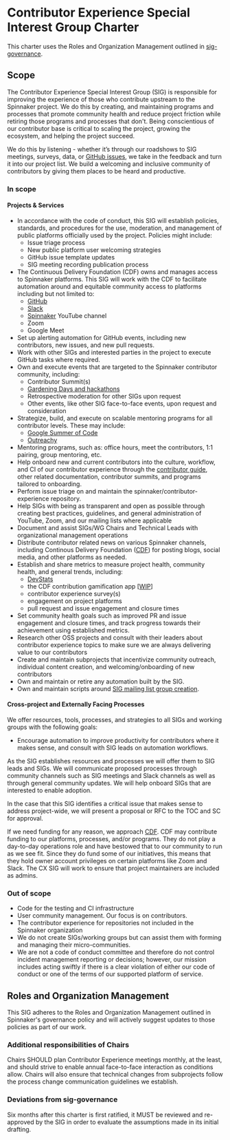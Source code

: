 # Contributor Experience Special Interest Group Charter

This charter uses the Roles and Organization Management outlined in [sig-governance](https://github.com/spinnaker/governance/blob/master/governance.md).

## Scope

The Contributor Experience Special Interest Group (SIG) is responsible for improving the experience of those who contribute upstream to the Spinnaker project. We do this by creating, and maintaining programs and processes that promote community health and reduce project friction while retiring those programs and processes that don't. Being conscientious of our contributor base is critical to scaling the project, growing the ecosystem, and helping the project succeed.

We do this by listening - whether it’s through our roadshows to SIG meetings, surveys, data, or [GitHub issues](https://github.com/spinnaker/spinnaker/issues), we take in the feedback and turn it into our project list. We build a welcoming and inclusive community of contributors by giving them places to be heard and productive.

### In scope

#### Projects & Services

- In accordance with the code of conduct, this SIG will establish policies, standards, and procedures for the use, moderation, and management of public platforms officially used by the project. Policies might include:
  - Issue triage process
  - New public platform user welcoming strategies
  - GitHub issue template updates
  - SIG meeting recording publication process  
- The Continuous Delivery Foundation (CDF) owns and manages access to Spinnaker platforms. This SIG will work with the CDF to facilitate automation around and equitable community access to platforms including but not limited to:  
  - [GitHub](https://github.com/spinnaker)
  - [Slack](https://join.spinnaker.io/)
  - [Spinnaker](https://www.youtube.com/channel/UCcxQbw8kT1-FRhFhO2QCetg) YouTube channel
  - Zoom
  - Google Meet
- Set up alerting automation for GitHub events, including new contributors, new issues, and new pull requests.
- Work with other SIGs and interested parties in the project to execute GitHub tasks where required.
- Own and execute events that are targeted to the Spinnaker contributor community, including:
  - Contributor Summit(s) 
  - [Gardening Days and hackathons](https://github.com/spinnaker-hackathon/gardening)
  - Retrospective moderation for other SIGs upon request
  - Other events, like other SIG face-to-face events, upon request and consideration
- Strategize, build, and execute on scalable mentoring programs for all contributor levels. These may include:
  - [Google Summer of Code](https://summerofcode.withgoogle.com/archive/)
  - [Outreachy](https://www.outreachy.org/)
- Mentoring programs, such as: office hours, meet the contributors, 1:1 pairing, group mentoring, etc.
- Help onboard new and current contributors into the culture, workflow, and CI of our contributor experience through the [contributor guide](https://spinnaker.io/community/contributing/), other related documentation, contributor summits, and programs tailored to onboarding.
- Perform issue triage on and maintain the spinnaker/contributor-experience repository.  
- Help SIGs with being as transparent and open as possible through creating best practices, guidelines, and general administration of YouTube, Zoom, and our mailing lists where applicable
- Document and assist SIGs/WG Chairs and Technical Leads with organizational management operations
- Distribute contributor related news on various Spinnaker channels, including Continous Delivery Foundation ([CDF](https://cd.foundation)) for posting blogs, social media, and other platforms as needed.
- Establish and share metrics to measure project health, community health, and general trends, including:
  - [DevStats](https://spinnaker.devstats.cd.foundation/)
  - the CDF contribution gamification app [[WIP](https://github.com/ExitoLab/spinnaker_gamification_app)]
  - contributor experience survey(s)
  - engagement on project platforms
  - pull request and issue engagement and closure times
- Set community health goals such as improved PR and issue engagement and closure times, and track progress towards their achievement using established metrics.
- Research other OSS projects and consult with their leaders about contributor experience topics to make sure we are always delivering value to our contributors
- Create and maintain subprojects that incentivize community outreach, individual content creation, and welcoming/onboarding of new contributors
- Own and maintain or retire any automation built by the SIG.
- Own and maintain scripts around [SIG mailing list group creation](https://github.com/spinnaker/governance/blob/master/scripts/create-sig-groups.main.kts).

#### Cross-project and Externally Facing Processes

We offer resources, tools, processes, and strategies to all SIGs and working groups with the following goals:

- Encourage automation to improve productivity for contributors where it makes sense, and consult with SIG leads on automation workflows.

As the SIG establishes resources and processes we will offer them to SIG leads and SIGs. We will communicate proposed processes through community channels such as SIG meetings and Slack channels as well as through general community updates. We will help onboard SIGs that are interested to enable adoption.

In the case that this SIG identifies a critical issue that makes sense to address project-wide, we will present a proposal or RFC to the TOC and SC for approval.

If we need funding for any reason, we approach [CDF](https://cd.foundation).
CDF may contribute funding to our platforms, processes, and/or programs. They do not play a day-to-day operations role and have bestowed that to our community to run as we see fit. Since they do fund some of our initiatives, this means that they hold owner account privileges on certain platforms like Zoom and Slack. The CX SIG will work to ensure that project maintainers are included as admins.

### Out of scope

- Code for the testing and CI infrastructure
- User community management. Our focus is on contributors.
- The contributor experience for repositories not included in the Spinnaker organization
- We do not create SIGs/working groups but can assist them with forming and managing their micro-communities.
- We are not a code of conduct committee and therefore do not control incident management reporting or decisions; however, our mission includes acting swiftly if there is a clear violation of either our code of conduct or one of the terms of our supported platform of service.

## Roles and Organization Management

This SIG adheres to the Roles and Organization Management outlined in Spinnaker's governance policy and will actively suggest updates to those policies as part of our work.

### Additional responsibilities of Chairs

Chairs SHOULD plan Contributor Experience meetings monthly, at the least, and should strive to enable annual face-to-face interaction as conditions allow. Chairs will also ensure that technical changes from subprojects follow the process change communication guidelines we establish.

### Deviations from sig-governance
Six months after this charter is first ratified, it MUST be reviewed and re-approved by the SIG in order to evaluate the assumptions made in its initial drafting.